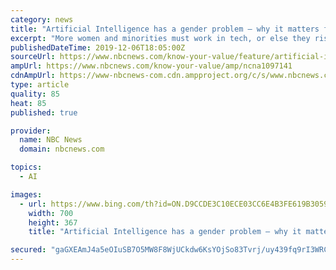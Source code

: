 ```yaml
---
category: news
title: "Artificial Intelligence has a gender problem — why it matters for everyone"
excerpt: "More women and minorities must work in tech, or else they risk being left behind in every industry. This grim future was painted by Artificial Intelligence (AI) equality experts who spoke at a conference Thursday hosted by LivePerson, an AI-powered shopping platform. In that future, if AI goes unchecked, workplaces will be completely homogenous ..."
publishedDateTime: 2019-12-06T18:05:00Z
sourceUrl: https://www.nbcnews.com/know-your-value/feature/artificial-intelligence-has-gender-problem-why-it-matters-everyone-ncna1097141
ampUrl: https://www.nbcnews.com/know-your-value/amp/ncna1097141
cdnAmpUrl: https://www-nbcnews-com.cdn.ampproject.org/c/s/www.nbcnews.com/know-your-value/amp/ncna1097141
type: article
quality: 85
heat: 85
published: true

provider:
  name: NBC News
  domain: nbcnews.com

topics:
  - AI

images:
  - url: https://www.bing.com/th?id=ON.D9CCDE3C10ECE03CC6E4B3FE619B3059
    width: 700
    height: 367
    title: "Artificial Intelligence has a gender problem — why it matters for everyone"

secured: "gaGXEAmJ4a5eOIuSB7O5MW8F8WjUCkdw6KsYOjSo83Tvrj/uy439fq9rI3WRCz6ga64YxNcu0OqfOzS+Tp05cN5SAoDw8ypRr+u1wpqASSGoYPByQDM9wqq0hjrGCURzIQXnAlfOnjM8mHp07VI0sI8JXtxDuY5GpM0GO+1/eK5b5Wd9uzAqzToUR5Yl+zpUSqPy5girpgG9YGO9AYP+xWKdh0u9POOVYhLdLKBKyPZaabzOFG3F9zQlFOSdtx+MRn/lRrXFpeMrqFY7HVGtbQ==;DMC8SGyJzftIuXzSoio8OQ=="
---
```


